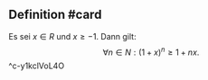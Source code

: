 ## Definition #card 
Es sei $x \in R$ und $x \geq-1$. Dann gilt:
$$
\forall n \in N :(1+x)^n \geq 1+n x .
$$
^c-y1kclVoL4O